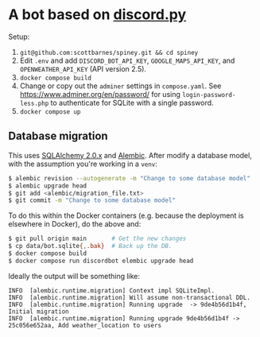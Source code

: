 # A bot based on [discord.py](https://discordpy.readthedocs.io/en/stable/)

Setup:
1. `git@github.com:scottbarnes/spiney.git && cd spiney`
2. Edit `.env` and add `DISCORD_BOT_API_KEY`, `GOOGLE_MAPS_API_KEY`, and `OPENWEATHER_API_KEY` (API version 2.5).
3. `docker compose build`
4. Change or copy out the `adminer` settings in `compose.yaml`. See https://www.adminer.org/en/password/ for using `login-password-less.php` to authenticate for SQLite with a single password.
5. `docker compose up`

## Database migration
This uses [SQLAlchemy 2.0.x](https://www.sqlalchemy.org/) and [Alembic](https://alembic.sqlalchemy.org/en/latest/).
After modify a database model, with the assumption you're working in a `venv`:
```bash
$ alembic revision --autogenerate -m "Change to some database model"
$ alembic upgrade head
$ git add <alembic/migration_file.txt>
$ git commit -m "Change to some database model"
```
To do this within the Docker containers (e.g. because the deployment is elsewhere in Docker), do the above and:
```bash
$ git pull origin main       # Get the new changes
$ cp data/bot.sqlite{,.bak}  # Back up the DB.
$ docker compose build
$ docker compose run discordbot elembic upgrade head
```

Ideally the output will be something like:
```
INFO  [alembic.runtime.migration] Context impl SQLiteImpl.
INFO  [alembic.runtime.migration] Will assume non-transactional DDL.
INFO  [alembic.runtime.migration] Running upgrade  -> 9de4b56d1b4f, Initial migration
INFO  [alembic.runtime.migration] Running upgrade 9de4b56d1b4f -> 25c056e652aa, Add weather_location to users
```
